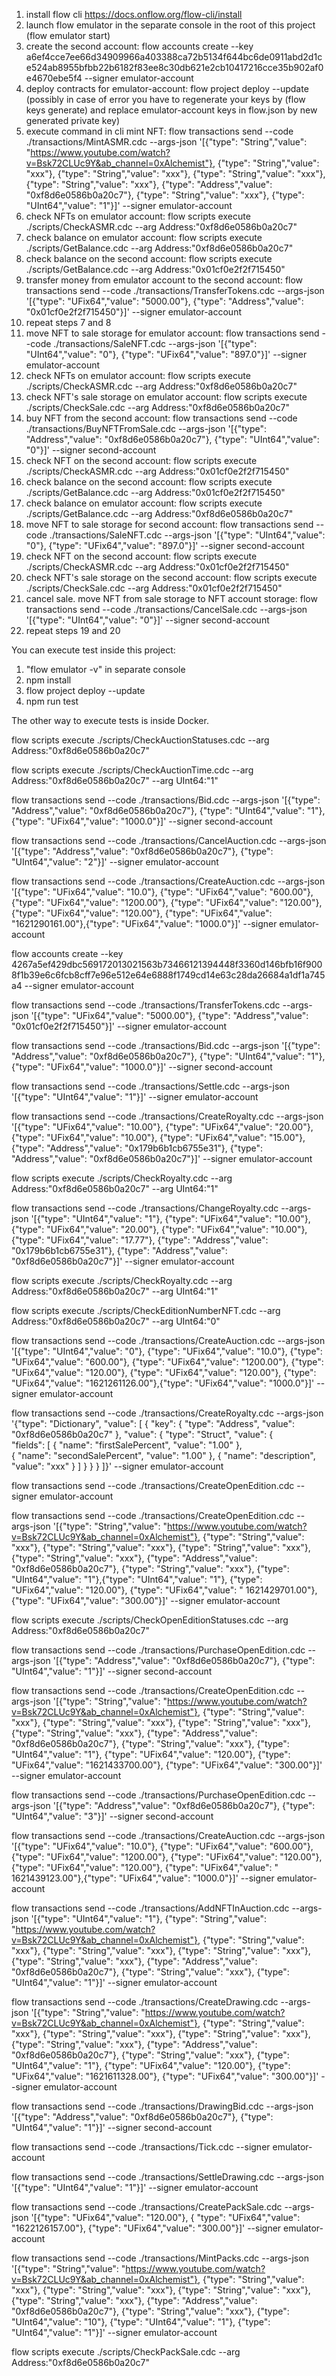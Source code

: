 1. install flow cli https://docs.onflow.org/flow-cli/install
2. launch flow emulator in the separate console in the root of this project (flow emulator start)
3. create the second account: 
flow accounts create --key a6ef4cce7ee66d34909966a403388ca72b5134f644bc6de0911abd2d1ce524ab8955bfbb22b6182f83ee8c30db621e2cb10417216cce35b902af0e4670ebe5f4 --signer emulator-account
4. deploy contracts for emulator-account: flow project deploy --update (possibly in case of error you have to regenerate your keys by (flow keys generate) and replace emulator-account keys in flow.json by new generated private key)
5. execute command in cli mint NFT: 
flow transactions send --code ./transactions/MintASMR.cdc --args-json '[{"type": "String","value": "https://www.youtube.com/watch?v=Bsk72CLUc9Y&ab_channel=0xAlchemist"}, {"type": "String","value": "xxx"}, {"type": "String","value": "xxx"}, {"type": "String","value": "xxx"}, {"type": "String","value": "xxx"}, {"type": "Address","value": "0xf8d6e0586b0a20c7"}, {"type": "String","value": "xxx"}, {"type": "UInt64","value": "1"}]' --signer emulator-account
6. check NFTs on emulator account: flow scripts execute ./scripts/CheckASMR.cdc --arg Address:"0xf8d6e0586b0a20c7"
7. check balance on emulator account: flow scripts execute ./scripts/GetBalance.cdc --arg Address:"0xf8d6e0586b0a20c7"
8. check balance on the second account: flow scripts execute ./scripts/GetBalance.cdc --arg Address:"0x01cf0e2f2f715450"
9. transfer money from emulator account to the second account: 
flow transactions send --code ./transactions/TransferTokens.cdc --args-json '[{"type": "UFix64","value": "5000.00"}, {"type": "Address","value": "0x01cf0e2f2f715450"}]' --signer emulator-account
10. repeat steps 7 and 8
11. move NFT to sale storage for emulator account: flow transactions send --code ./transactions/SaleNFT.cdc --args-json '[{"type": "UInt64","value": "0"}, {"type": "UFix64","value": "897.0"}]' --signer emulator-account
12. check NFTs on emulator account: flow scripts execute ./scripts/CheckASMR.cdc --arg Address:"0xf8d6e0586b0a20c7"
13. check NFT's sale storage on emulator account: flow scripts execute ./scripts/CheckSale.cdc --arg Address:"0xf8d6e0586b0a20c7"
14. buy NFT from the second account: flow transactions send --code ./transactions/BuyNFTFromSale.cdc --args-json '[{"type": "Address","value": "0xf8d6e0586b0a20c7"}, {"type": "UInt64","value": "0"}]' --signer second-account
15. check NFT on the second account: flow scripts execute ./scripts/CheckASMR.cdc --arg Address:"0x01cf0e2f2f715450"
16. check balance on the second account: flow scripts execute ./scripts/GetBalance.cdc --arg Address:"0x01cf0e2f2f715450"
17. check balance on emulator account: flow scripts execute ./scripts/GetBalance.cdc --arg Address:"0xf8d6e0586b0a20c7"
18. move NFT to sale storage for second account: flow transactions send --code ./transactions/SaleNFT.cdc --args-json '[{"type": "UInt64","value": "0"}, {"type": "UFix64","value": "897.0"}]' --signer second-account
19. check NFT on the second account: flow scripts execute ./scripts/CheckASMR.cdc --arg Address:"0x01cf0e2f2f715450"
20. check NFT's sale storage on the second account: flow scripts execute ./scripts/CheckSale.cdc --arg Address:"0x01cf0e2f2f715450"
21. cancel sale. move NFT from sale storage to NFT account storage: 
  flow transactions send --code ./transactions/CancelSale.cdc --args-json '[{"type": "UInt64","value": "0"}]' --signer second-account
22. repeat steps 19 and 20


You can execute test inside this project:
1. "flow emulator -v" in separate console
2. npm install
3. flow project deploy --update
4. npm run test

The other way to execute tests is inside Docker.

flow scripts execute ./scripts/CheckAuctionStatuses.cdc --arg Address:"0xf8d6e0586b0a20c7"

flow scripts execute ./scripts/CheckAuctionTime.cdc --arg Address:"0xf8d6e0586b0a20c7" --arg UInt64:"1"

flow transactions send --code ./transactions/Bid.cdc --args-json '[{"type": "Address","value": "0xf8d6e0586b0a20c7"}, 
{"type": "UInt64","value": "1"}, {"type": "UFix64","value": "1000.0"}]' --signer second-account

flow transactions send --code ./transactions/CancelAuction.cdc --args-json '[{"type": "Address","value": "0xf8d6e0586b0a20c7"}, {"type": "UInt64","value": "2"}]' --signer emulator-account

flow transactions send --code ./transactions/CreateAuction.cdc --args-json '[{"type": "UFix64","value": "10.0"}, {"type": "UFix64","value": "600.00"}, {"type": "UFix64","value": "1200.00"}, {"type": "UFix64","value": "120.00"}, {"type": "UFix64","value": "120.00"}, {"type": "UFix64","value": "1621290161.00"},{"type": "UFix64","value": "1000.0"}]' --signer emulator-account

flow accounts create --key 4267a5ef429dbc569172013021563b73466121394448f3360d146bfb16f9008f1b39e6c6fcb8cff7e96e512e64e6888f1749cd14e63c28da26684a1df1a745a4 --signer emulator-account

flow transactions send --code ./transactions/TransferTokens.cdc --args-json '[{"type": "UFix64","value": "5000.00"}, {"type": "Address","value": "0x01cf0e2f2f715450"}]' --signer emulator-account

flow transactions send --code ./transactions/Bid.cdc --args-json '[{"type": "Address","value": "0xf8d6e0586b0a20c7"}, {"type": "UInt64","value": "1"}, {"type": "UFix64","value": "1000.0"}]' --signer second-account


flow transactions send --code ./transactions/Settle.cdc --args-json '[{"type": "UInt64","value": "1"}]' --signer emulator-account

flow transactions send --code ./transactions/CreateRoyalty.cdc --args-json '[{"type": "UFix64","value": "10.00"}, {"type": "UFix64","value": "20.00"},  {"type": "UFix64","value": "10.00"},  {"type": "UFix64","value": "15.00"}, {"type": "Address","value": "0x179b6b1cb6755e31"}, {"type": "Address","value": "0xf8d6e0586b0a20c7"}]' --signer emulator-account

flow scripts execute ./scripts/CheckRoyalty.cdc --arg Address:"0xf8d6e0586b0a20c7" --arg UInt64:"1"

flow transactions send --code ./transactions/ChangeRoyalty.cdc --args-json '[{"type": "UInt64","value": "1"}, {"type": "UFix64","value": "10.00"}, {"type": "UFix64","value": "20.00"},  {"type": "UFix64","value": "10.00"},  {"type": "UFix64","value": "17.77"}, {"type": "Address","value": "0x179b6b1cb6755e31"}, {"type": "Address","value": "0xf8d6e0586b0a20c7"}]' --signer emulator-account

flow scripts execute ./scripts/CheckRoyalty.cdc --arg Address:"0xf8d6e0586b0a20c7" --arg UInt64:"1"

flow scripts execute ./scripts/CheckEditionNumberNFT.cdc --arg Address:"0xf8d6e0586b0a20c7" --arg UInt64:"0"

flow transactions send --code ./transactions/CreateAuction.cdc --args-json '[{"type": "UInt64","value": "0"}, {"type": "UFix64","value": "10.0"}, {"type": "UFix64","value": "600.00"}, {"type": "UFix64","value": "1200.00"}, {"type": "UFix64","value": "120.00"}, {"type": "UFix64","value": "120.00"}, {"type": "UFix64","value": "1621261126.00"},{"type": "UFix64","value": "1000.0"}]' --signer emulator-account


flow transactions send --code ./transactions/CreateRoyalty.cdc --args-json 
'{"type": "Dictionary",
"value": [
    {
      "key": {
        "type": "Address",
        "value": "0xf8d6e0586b0a20c7"
      },
      "value": {
          "type": "Struct",
          "value": {            
              "fields": [
                  {
                    "name": "firstSalePercent",
                    "value":  "1.00"
                  },   
                  {
                    "name": "secondSalePercent",
                    "value": "1.00"
                  },
                  {
                    "name": "description",
                    "value": "xxx"
                  }
              ]
          }
      }
    }
]}' --signer emulator-account


flow transactions send --code ./transactions/CreateOpenEdition.cdc --signer emulator-account


flow transactions send --code ./transactions/CreateOpenEdition.cdc --args-json '[{"type": "String","value": "https://www.youtube.com/watch?v=Bsk72CLUc9Y&ab_channel=0xAlchemist"}, {"type": "String","value": "xxx"}, {"type": "String","value": "xxx"}, {"type": "String","value": "xxx"}, {"type": "String","value": "xxx"}, {"type": "Address","value": "0xf8d6e0586b0a20c7"}, {"type": "String","value": "xxx"}, {"type": "UInt64","value": "1"},{"type": "UInt64","value": "1"},  {"type": "UFix64","value": "120.00"}, {"type": "UFix64","value": "	1621429701.00"}, {"type": "UFix64","value": "300.00"}]' --signer emulator-account

flow scripts execute ./scripts/CheckOpenEditionStatuses.cdc --arg Address:"0xf8d6e0586b0a20c7"

flow transactions send --code ./transactions/PurchaseOpenEdition.cdc --args-json '[{"type": "Address","value": "0xf8d6e0586b0a20c7"}, 
{"type": "UInt64","value": "1"}]' --signer second-account

flow transactions send --code ./transactions/CreateOpenEdition.cdc --args-json '[{"type": "String","value": "https://www.youtube.com/watch?v=Bsk72CLUc9Y&ab_channel=0xAlchemist"}, {"type": "String","value": "xxx"}, {"type": "String","value": "xxx"}, {"type": "String","value": "xxx"}, {"type": "String","value": "xxx"}, {"type": "Address","value": "0xf8d6e0586b0a20c7"}, {"type": "String","value": "xxx"}, {"type": "UInt64","value": "1"}, {"type": "UFix64","value": "120.00"}, {"type": "UFix64","value": "1621433700.00"}, {"type": "UFix64","value": "300.00"}]' --signer emulator-account

flow transactions send --code ./transactions/PurchaseOpenEdition.cdc --args-json '[{"type": "Address","value": "0xf8d6e0586b0a20c7"}, 
{"type": "UInt64","value": "3"}]' --signer second-account


flow transactions send --code ./transactions/CreateAuction.cdc --args-json '[{"type": "UFix64","value": "10.0"}, {"type": "UFix64","value": "600.00"}, {"type": "UFix64","value": "1200.00"}, {"type": "UFix64","value": "120.00"}, {"type": "UFix64","value": "120.00"}, {"type": "UFix64","value": "	1621439123.00"},{"type": "UFix64","value": "1000.0"}]' --signer emulator-account


flow transactions send --code ./transactions/AddNFTInAuction.cdc --args-json '[{"type": "UInt64","value": "1"}, {"type": "String","value": "https://www.youtube.com/watch?v=Bsk72CLUc9Y&ab_channel=0xAlchemist"}, {"type": "String","value": "xxx"}, {"type": "String","value": "xxx"}, {"type": "String","value": "xxx"}, {"type": "String","value": "xxx"}, {"type": "Address","value": "0xf8d6e0586b0a20c7"}, {"type": "String","value": "xxx"}, {"type": "UInt64","value": "1"}]' --signer emulator-account


flow transactions send --code ./transactions/CreateDrawing.cdc --args-json '[{"type": "String","value": "https://www.youtube.com/watch?v=Bsk72CLUc9Y&ab_channel=0xAlchemist"}, {"type": "String","value": "xxx"}, {"type": "String","value": "xxx"}, {"type": "String","value": "xxx"}, {"type": "String","value": "xxx"}, {"type": "Address","value": "0xf8d6e0586b0a20c7"}, {"type": "String","value": "xxx"}, {"type": "UInt64","value": "1"}, {"type": "UFix64","value": "120.00"}, {"type": "UFix64","value": "1621611328.00"}, {"type": "UFix64","value": "300.00"}]' --signer emulator-account

flow transactions send --code ./transactions/DrawingBid.cdc --args-json '[{"type": "Address","value": "0xf8d6e0586b0a20c7"}, {"type": "UInt64","value": "1"}]' --signer second-account


flow transactions send --code ./transactions/Tick.cdc --signer emulator-account

flow transactions send --code ./transactions/SettleDrawing.cdc --args-json '[{"type": "UInt64","value": "1"}]' --signer emulator-account

flow transactions send --code ./transactions/CreatePackSale.cdc --args-json '[{"type": "UFix64","value": "120.00"}, { "type": "UFix64","value": "1622126157.00"}, {"type": "UFix64","value": "300.00"}]' --signer emulator-account

flow transactions send --code ./transactions/MintPacks.cdc --args-json '[{"type": "String","value": "https://www.youtube.com/watch?v=Bsk72CLUc9Y&ab_channel=0xAlchemist"}, {"type": "String","value": "xxx"}, {"type": "String","value": "xxx"}, {"type": "String","value": "xxx"}, {"type": "String","value": "xxx"}, {"type": "Address","value": "0xf8d6e0586b0a20c7"}, {"type": "String","value": "xxx"}, {"type": "UInt64","value": "10"}, {"type": "UInt64","value": "1"}, {"type": "UInt64","value": "1"}]' --signer emulator-account

flow scripts execute ./scripts/CheckPackSale.cdc --arg Address:"0xf8d6e0586b0a20c7"